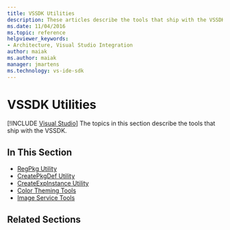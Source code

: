 ```yaml
---
title: VSSDK Utilities
description: These articles describe the tools that ship with the VSSDK, including RegPkg, CreatePkgDef, CreateExpInstance, Color Theming Tools, and Image Service Tools.
ms.date: 11/04/2016
ms.topic: reference
helpviewer_keywords:
- Architecture, Visual Studio Integration
author: maiak
ms.author: maiak
manager: jmartens
ms.technology: vs-ide-sdk
---
```

# VSSDK Utilities

 [!INCLUDE [Visual Studio](~/includes/applies-to-version/vs-windows-only.md)]
The topics in this section describe the tools that ship with the VSSDK.

## In This Section

- [RegPkg Utility](../../extensibility/internals/regpkg-utility.md)
- [CreatePkgDef Utility](../../extensibility/internals/createpkgdef-utility.md)
- [CreateExpInstance Utility](../../extensibility/internals/createexpinstance-utility.md)
- [Color Theming Tools](../../extensibility/internals/color-theming-tools.md)
- [Image Service Tools](../../extensibility/internals/image-service-tools.md)

## Related Sections
